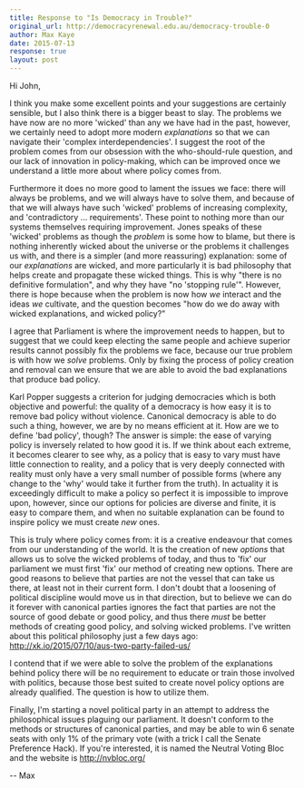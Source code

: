 ```yaml
---
title: Response to "Is Democracy in Trouble?"
original_url: http://democracyrenewal.edu.au/democracy-trouble-0
author: Max Kaye
date: 2015-07-13
response: true
layout: post
---
```



Hi John, 

I think you make some excellent points and your suggestions are certainly sensible, but I also think there is a bigger beast to slay. The problems we have now are no more 'wicked' than any we have had in the past, however, we certainly need to adopt more modern *explanations* so that we can navigate their 'complex interdependencies'. I suggest the root of the problem comes from our obsession with the who-should-rule question, and our lack of innovation in policy-making, which can be improved once we understand a little more about where policy comes from. 

Furthermore it does no more good to lament the issues we face: there will always be problems, and we will always have to solve them, and because of that we will always have such 'wicked' problems of increasing complexity, and 'contradictory ... requirements'. These point to nothing more than our systems themselves requiring improvement. Jones speaks of these 'wicked' problems  as though the *problem* is some how to blame, but there is nothing inherently wicked about the universe or the problems it challenges us with, and there is a simpler (and more reassuring) explanation: some of our *explanations* are wicked, and more particularly it is bad philosophy that helps create and propagate these wicked things. This is why "there is no definitive formulation", and why they have "no 'stopping rule'". However, there is hope because when the problem is now how *we* interact and the ideas *we* cultivate, and the question becomes "how do we do away with wicked explanations, and wicked policy?"

I agree that Parliament is where the improvement needs to happen, but to suggest that we could keep electing the same people and achieve superior results cannot possibly fix the problems we face, because our true problem is with how we *solve* problems. Only by fixing the process of policy creation and removal can we ensure that we are able to avoid the bad explanations that produce bad policy.

Karl Popper suggests a criterion for judging democracies which is both objective and powerful: the quality of a democracy is how easy it is to remove bad policy without violence. Canonical democracy is able to do such a thing, however, we are by no means efficient at it. How are we to define 'bad policy', though? The answer is simple: the ease of varying policy is inversely related to how good it is. If we think about each extreme, it becomes clearer to see why, as a policy that is easy to vary must have little connection to reality, and a policy that is very deeply connected with reality must only have a very small number of possible forms (where any change to the 'why' would take it further from the truth). In actuality it is exceedingly difficult to make a policy so perfect it is impossible to improve upon, however, since our options for policies are diverse and finite, it is easy to compare them, and when no suitable explanation can be found to inspire policy we must create *new* ones.

This is truly where policy comes from: it is a creative endeavour that comes from our understanding of the world. It is the creation of new *options* that allows us to solve the wicked problems of today, and thus to 'fix' our parliament we must first 'fix' our method of creating new options. There are good reasons to believe that parties are not the vessel that can take us there, at least not in their current form. I don't doubt that a loosening of political discipline would move us in that direction, but to believe we can do it forever with canonical parties ignores the fact that parties are not the source of good debate or good policy, and thus there *must* be better methods of creating good policy, and solving wicked problems. I've written about this political philosophy just a few days ago: http://xk.io/2015/07/10/aus-two-party-failed-us/

I contend that if we were able to solve the problem of the explanations behind policy there will be no requirement to educate or train those involved with politics, because those best suited to create novel policy options are already qualified. The question is how to utilize them.

Finally, I'm starting a novel political party in an attempt to address the philosophical issues plaguing our parliament. It doesn't conform to the methods or structures of canonical parties, and may be able to win 6 senate seats with only 1% of the primary vote (with a trick I call the Senate Preference Hack). If you're interested, it is named the Neutral Voting Bloc and the website is http://nvbloc.org/

-- Max